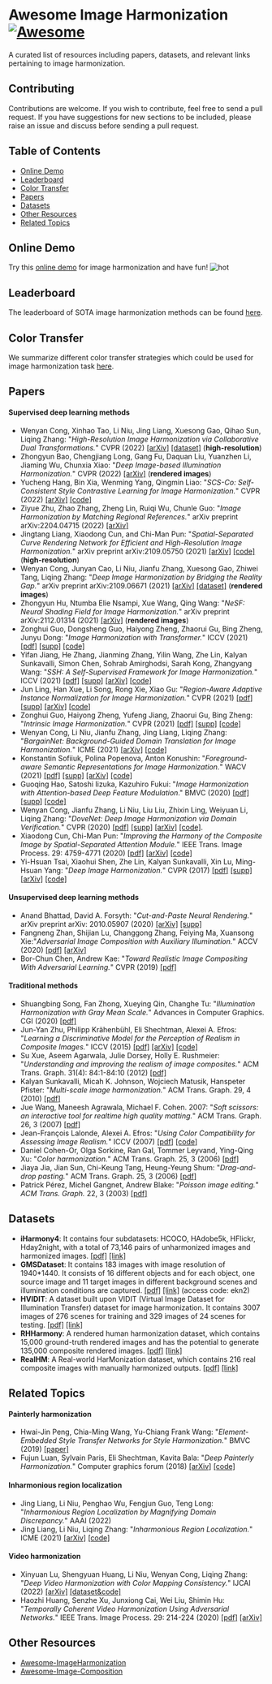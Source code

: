 # Awesome Image Harmonization  [![Awesome](https://cdn.rawgit.com/sindresorhus/awesome/d7305f38d29fed78fa85652e3a63e154dd8e8829/media/badge.svg)](https://github.com/sindresorhus/awesome)

A curated list of resources including papers, datasets, and relevant links pertaining to image harmonization.

## Contributing

Contributions are welcome.  If you wish to contribute, feel free to send a pull request. If you have suggestions for new sections to be included, please raise an issue and discuss before sending a pull request.

## Table of Contents
+ [Online Demo](#Online-demo)
+ [Leaderboard](#Leaderboard)
+ [Color Transfer](#Color-transfer)
+ [Papers](#Papers)
+ [Datasets](#Datasets)
+ [Other Resources](#Other-resources)
+ [Related Topics](#Related-topics)

## Online Demo

Try this [online demo](https://bcmi.sjtu.edu.cn/home/niuli/demo_image_composition/) for image harmonization and have fun! ![hot](https://bcmi.sjtu.edu.cn/~niuli/images/fire.png)

## Leaderboard

The leaderboard of SOTA image harmonization methods can be found [here](https://github.com/bcmi/Image-Harmonization-Dataset-iHarmony4#experiments).

## Color Transfer 

We summarize different color transfer strategies which could be used for image harmonization task [here](https://github.com/bcmi/Color-Transfer-for-Image-Harmonization). 

## Papers

#### Supervised deep learning methods

+ Wenyan Cong, Xinhao Tao, Li Niu, Jing Liang, Xuesong Gao, Qihao Sun, Liqing Zhang: "*High-Resolution Image Harmonization via Collaborative Dual Transformations.*" CVPR (2022) [[arXiv]](https://arxiv.org/pdf/2109.06671.pdf) [[dataset]](https://github.com/bcmi/CDTNet-High-Resolution-Image-Harmonization) (**high-resolution**) 
+ Zhongyun Bao, Chengjiang Long, Gang Fu, Daquan Liu, Yuanzhen Li, Jiaming Wu, Chunxia Xiao: "*Deep Image-based Illumination Harmonization.*" CVPR (2022) [[arXiv]](https://arxiv.org/pdf/2108.00150.pdf) (**rendered images**)
+ Yucheng Hang, Bin Xia, Wenming Yang, Qingmin Liao: "*SCS-Co: Self-Consistent Style Contrastive Learning for Image Harmonization.*" CVPR (2022) [[arXiv]](https://arxiv.org/pdf/2204.13962.pdf) [[code]](https://github.com/YCHang686/SCS-Co-CVPR2022)
+ Ziyue Zhu, Zhao Zhang, Zheng Lin, Ruiqi Wu, Chunle Guo: "*Image Harmonization by Matching Regional References.*" arXiv preprint arXiv:2204.04715 (2022) [[arXiv]](https://arxiv.org/pdf/2204.04715.pdf) 
+ Jingtang Liang, Xiaodong Cun, and Chi-Man Pun: "*Spatial-Separated Curve Rendering Network for Efficient and High-Resolution Image Harmonization.*" arXiv preprint arXiv:2109.05750 (2021)  [[arXiv]](https://arxiv.org/pdf/2109.05750.pdf) [[code]](https://github.com/stefanLeong/S2CRNet) (**high-resolution**)
+ Wenyan Cong, Junyan Cao, Li Niu, Jianfu Zhang, Xuesong Gao, Zhiwei Tang, Liqing Zhang: "*Deep Image Harmonization by Bridging the Reality Gap.*" arXiv preprint arXiv:2109.06671 (2021) [[arXiv]](https://arxiv.org/pdf/2103.17104.pdf) [[dataset]](https://github.com/bcmi/Rendered-Image-Harmonization-Dataset-RHHarmony) (**rendered images**)
+ Zhongyun Hu, Ntumba Elie Nsampi, Xue Wang, Qing Wang: "*NeSF: Neural Shading Field for Image Harmonization.*" arXiv preprint arXiv:2112.01314 (2021) [[arXiv]](https://arxiv.org/pdf/2112.01314.pdf) (**rendered images**)
+ Zonghui Guo, Dongsheng Guo, Haiyong Zheng, Zhaorui Gu, Bing Zheng, Junyu Dong: "*Image Harmonization with Transformer.*" ICCV (2021) [[pdf]](https://openaccess.thecvf.com/content/ICCV2021/papers/Guo_Image_Harmonization_With_Transformer_ICCV_2021_paper.pdf) [[supp]](https://openaccess.thecvf.com/content/ICCV2021/supplemental/Guo_Image_Harmonization_With_ICCV_2021_supplemental.pdf) [[code]](https://github.com/zhenglab/HarmonyTransformer)
+ Yifan Jiang, He Zhang, Jianming Zhang, Yilin Wang, Zhe Lin, Kalyan Sunkavalli, Simon Chen, Sohrab Amirghodsi, Sarah Kong, Zhangyang Wang: "*SSH: A Self-Supervised Framework for Image Harmonization.*" ICCV (2021) [[pdf]](https://openaccess.thecvf.com/content/ICCV2021/papers/Jiang_SSH_A_Self-Supervised_Framework_for_Image_Harmonization_ICCV_2021_paper.pdf) [[supp]](https://openaccess.thecvf.com/content/ICCV2021/supplemental/Jiang_SSH_A_Self-Supervised_ICCV_2021_supplemental.pdf) [[arXiv]](https://arxiv.org/pdf/2108.06805.pdf) [[code]](https://github.com/VITA-Group/SSHarmonization)
+ Jun Ling, Han Xue, Li Song, Rong Xie, Xiao Gu: "*Region-Aware Adaptive Instance Normalization for Image Harmonization.*" CVPR (2021) [[pdf]](https://openaccess.thecvf.com/content/CVPR2021/papers/Ling_Region-Aware_Adaptive_Instance_Normalization_for_Image_Harmonization_CVPR_2021_paper.pdf) [[supp]](https://openaccess.thecvf.com/content/CVPR2021/supplemental/Ling_Region-Aware_Adaptive_Instance_CVPR_2021_supplemental.pdf) [[arXiv]](http://arxiv.org/abs/2106.02853) [[code]](https://github.com/junleen/RainNet)
+ Zonghui Guo, Haiyong Zheng, Yufeng Jiang, Zhaorui Gu, Bing Zheng: "*Intrinsic Image Harmonization.*" CVPR (2021) [[pdf]](https://openaccess.thecvf.com/content/CVPR2021/papers/Guo_Intrinsic_Image_Harmonization_CVPR_2021_paper.pdf) [[supp]](https://openaccess.thecvf.com/content/CVPR2021/supplemental/Guo_Intrinsic_Image_Harmonization_CVPR_2021_supplemental.pdf) [[code]](https://github.com/zhenglab/IntrinsicHarmony)
+ Wenyan Cong, Li Niu, Jianfu Zhang,  Jing Liang, Liqing Zhang: "*BargainNet: Background-Guided Domain Translation for Image Harmonization.*" ICME (2021) [[arXiv]](https://arxiv.org/abs/2009.09169) [[code]](https://github.com/bcmi/BargainNet)
+ Konstantin Sofiiuk, Polina Popenova, Anton Konushin: "*Foreground-aware Semantic Representations for Image Harmonization.*" WACV (2021) [[pdf]](https://openaccess.thecvf.com/content/WACV2021/papers/Sofiiuk_Foreground-Aware_Semantic_Representations_for_Image_Harmonization_WACV_2021_paper.pdf) [[supp]](https://openaccess.thecvf.com/content/WACV2021/supplemental/Sofiiuk_Foreground-Aware_Semantic_Representations_WACV_2021_supplemental.zip)  [[arXiv]](https://arxiv.org/abs/2006.00809) [[code]](https://github.com/saic-vul/image_harmonization)
+ Guoqing Hao, Satoshi Iizuka, Kazuhiro Fukui: "*Image Harmonization with Attention-based Deep Feature Modulation*." BMVC (2020) [[pdf]](https://www.bmvc2020-conference.com/assets/papers/0121.pdf) [[supp]](https://www.bmvc2020-conference.com/assets/supp/0121_supp.zip) [[code]](https://github.com/Dominoer/bmvc2020_image_harmonization)
+ Wenyan Cong, Jianfu Zhang, Li Niu, Liu Liu, Zhixin Ling, Weiyuan Li, Liqing Zhang: "*DoveNet: Deep Image Harmonization via Domain Verification.*" CVPR (2020) [[pdf]](https://openaccess.thecvf.com/content_CVPR_2020/papers/Cong_DoveNet_Deep_Image_Harmonization_via_Domain_Verification_CVPR_2020_paper.pdf) [[supp]](https://openaccess.thecvf.com/content_CVPR_2020/supplemental/Cong_DoveNet_Deep_Image_CVPR_2020_supplemental.pdf) [[arXiv]](https://arxiv.org/abs/1911.13239) [[code]](https://github.com/bcmi/Image_Harmonization_Datasets/tree/master/DoveNet).
+ Xiaodong Cun, Chi-Man Pun: "*Improving the Harmony of the Composite Image by Spatial-Separated Attention Module.*" IEEE Trans. Image Process. 29: 4759-4771 (2020) [[pdf]](https://ieeexplore.ieee.org/stamp/stamp.jsp?tp=&arnumber=9018370) [[arXiv]](https://arxiv.org/abs/1907.06406) [[code]](https://github.com/vinthony/s2am)
+ Yi-Hsuan Tsai, Xiaohui Shen, Zhe Lin, Kalyan Sunkavalli, Xin Lu, Ming-Hsuan Yang: "*Deep Image Harmonization.*" CVPR (2017) [[pdf]](http://openaccess.thecvf.com/content_cvpr_2017/papers/Tsai_Deep_Image_Harmonization_CVPR_2017_paper.pdf) [[supp]](http://vllab.ucmerced.edu/ytsai/CVPR17/cvpr17_harmonization_supp.pdf) [[arXiv]](https://arxiv.org/abs/1703.00069) [[code]](https://github.com/wasidennis/DeepHarmonization)

#### Unsupervised deep learning methods
+ Anand Bhattad, David A. Forsyth: "*Cut-and-Paste Neural Rendering.*" arXiv preprint arXiv: 2010.05907 (2020) [[arXiv]](https://arxiv.org/abs/2010.05907) [[supp]](https://anandbhattad.github.io/projects/reshading/supp.pdf)
+ Fangneng Zhan, Shijian Lu, Changgong Zhang, Feiying Ma, Xuansong Xie:"*Adversarial Image Composition with Auxiliary Illumination.*"  ACCV (2020) [[pdf]](https://openaccess.thecvf.com/content/ACCV2020/papers/Zhan_Adversarial_Image_Composition_with_Auxiliary_Illumination_ACCV_2020_paper.pdf) [[arXiv]](https://arxiv.org/abs/2009.08255)
+ Bor-Chun Chen, Andrew Kae: "*Toward Realistic Image Compositing With Adversarial Learning.*" CVPR (2019) [[pdf]](http://openaccess.thecvf.com/content_CVPR_2019/papers/Chen_Toward_Realistic_Image_Compositing_With_Adversarial_Learning_CVPR_2019_paper.pdf)

#### Traditional methods
+ Shuangbing Song, Fan Zhong, Xueying Qin, Changhe Tu: "*Illumination Harmonization with Gray Mean Scale.*" Advances in Computer Graphics. CGI (2020) [[pdf]](https://link.springer.com/content/pdf/10.1007%2F978-3-030-61864-3_17.pdf)
+ Jun-Yan Zhu, Philipp Krähenbühl, Eli Shechtman, Alexei A. Efros:  "*Learning a Discriminative Model for the Perception of Realism in Composite Images.*" ICCV (2015) [[pdf]](https://www.cv-foundation.org/openaccess/content_iccv_2015/papers/Zhu_Learning_a_Discriminative_ICCV_2015_paper.pdf) [[arXiv]](https://arxiv.org/abs/1510.00477) [[code]](https://github.com/junyanz/RealismCNN)
+ Su Xue, Aseem Agarwala, Julie Dorsey, Holly E. Rushmeier:
"*Understanding and improving the realism of image composites.*" ACM Trans. Graph. 31(4): 84:1-84:10 (2012) [[pdf]](https://graphics.cs.yale.edu/sites/default/files/2012sig_compositing.pdf)
+ Kalyan Sunkavalli, Micah K. Johnson, Wojciech Matusik, Hanspeter Pfister: "*Multi-scale image harmonization.*" ACM Trans. Graph. 29, 4 (2010) [[pdf]](http://www.kalyans.org/research/2012/Harmonization_SIG10.pdf)
+ Jue Wang, Maneesh Agrawala, Michael F. Cohen. 2007: "*Soft scissors: an interactive tool for realtime high quality matting.*" ACM Trans. Graph. 26, 3 (2007) [[pdf]](http://vis.berkeley.edu/papers/softscissors/softscissors-SIG07.pdf)
+ Jean-François Lalonde, Alexei A. Efros: "*Using Color Compatibility for Assessing Image Realism.*" ICCV (2007) [[pdf]](https://ieeexplore.ieee.org/document/4409107) [[code]](https://github.com/jflalonde/colorRealism)
+ Daniel Cohen-Or, Olga Sorkine, Ran Gal, Tommer Leyvand, Ying-Qing Xu: "*Color harmonization.*" ACM Trans. Graph. 25, 3 (2006) [[pdf]](https://igl.ethz.ch/projects/color-harmonization/harmonization.pdf)
+ Jiaya Jia, Jian Sun, Chi-Keung Tang, Heung-Yeung Shum: "*Drag-and-drop pasting.*" ACM Trans. Graph. 25, 3 (2006) [[pdf]](http://jiaya.me/archive/all_project_webpages/ddp/drag-and-drop_pasting.html)
+ Patrick Pérez, Michel Gangnet, Andrew Blake: "*Poisson image editing.*" *ACM Trans. Graph.* 22, 3 (2003) [[pdf]](https://www.cs.jhu.edu/~misha/Fall07/Papers/Perez03.pdf)

## Datasets
+ **iHarmony4**: It contains four subdatasets: HCOCO, HAdobe5k,	HFlickr, Hday2night, with a total of 73,146 pairs of unharmonized images and harmonized images. [[pdf]](https://openaccess.thecvf.com/content_CVPR_2020/papers/Cong_DoveNet_Deep_Image_Harmonization_via_Domain_Verification_CVPR_2020_paper.pdf) [[link]](https://github.com/bcmi/Image_Harmonization_Datasets)
+ **GMSDataset**: It contains 183 images with image resolution of 1940*1440. It consists of 16 different objects and for each object, one source image and 11 target images in different background scenes and illumination conditions are captured. [[pdf]](https://link.springer.com/content/pdf/10.1007%2F978-3-030-61864-3_17.pdf) [[link]](https://pan.baidu.com/s/141bLd3kjw8I4L7vUhYiEnQ) (access code: ekn2)
+ **HVIDIT**: A dataset built upon VIDIT (Virtual Image Dataset for Illumination Transfer) dataset for image harmonization. It contains 3007 images of 276 scenes for training and 329 images of 24 scenes for testing. [[pdf]](https://openaccess.thecvf.com/content/CVPR2021/papers/Guo_Intrinsic_Image_Harmonization_CVPR_2021_paper.pdf) [[link]](https://github.com/zhenglab/IntrinsicHarmony)
+ **RHHarmony**: A rendered human harmonization dataset, which contains 15,000 ground-truth rendered images and has the potential to generate 135,000 composite rendered images. [[pdf]](https://arxiv.org/pdf/2103.17104.pdf) [[link]](https://github.com/bcmi/Rendered_Image_Harmonization_Datasets)
+ **RealHM**: A Real-world HarMonization dataset, which contains 216 real composite images with manually harmonized outputs. [[pdf]](https://arxiv.org/pdf/2108.06805.pdf) [[link]](https://github.com/VITA-Group/SSHarmonization)

## Related Topics

#### Painterly harmonization
+ Hwai-Jin Peng, Chia-Ming Wang, Yu-Chiang Frank Wang: "*Element-Embedded Style Transfer Networks for Style Harmonization.*" BMVC (2019) [[paper]](https://bcmi.sjtu.edu.cn/~niuli/paper/Element-Embedded_Style_Transfer_Networks.pdf)
+ Fujun Luan, Sylvain Paris, Eli Shechtman, Kavita Bala: "*Deep Painterly Harmonization.*"  Computer graphics forum (2018) [[arXiv]](https://arxiv.org/pdf/1804.03189.pdf?ref=https://githubhelp.com) [[code]](https://github.com/luanfujun/deep-painterly-harmonization)

#### Inharmonious region localization
+ Jing Liang, Li Niu, Penghao Wu, Fengjun Guo, Teng Long: "*Inharmonious Region Localization by Magnifying Domain Discrepancy.*" AAAI (2022)
+ Jing Liang, Li Niu, Liqing Zhang: "*Inharmonious Region Localization.*" ICME (2021) [[arXiv]](https://arxiv.org/abs/2104.09453) [[code]](https://github.com/bcmi/DIRL) 

#### Video harmonization
+ Xinyuan Lu, Shengyuan Huang, Li Niu, Wenyan Cong, Liqing Zhang: "*Deep Video Harmonization with Color Mapping Consistency.*" IJCAI (2022) [[arXiv]](https://arxiv.org/pdf/2205.00687.pdf) [[dataset&code]](https://github.com/bcmi/Video-Harmonization-Dataset-HYouTube)
+ Haozhi Huang, Senzhe Xu, Junxiong Cai, Wei Liu, Shimin Hu: "*Temporally Coherent Video Harmonization Using Adversarial Networks.*" IEEE Trans. Image Process. 29: 214-224 (2020) [[pdf]](https://ieeexplore.ieee.org/stamp/stamp.jsp?tp=&arnumber=8765343) [[arXiv]](https://arxiv.org/abs/1809.01372) 
 
## Other Resources

+ [Awesome-ImageHarmonization](https://github.com/subeeshvasu/Awesome-ImageHarmonization)
+ [Awesome-Image-Composition](https://github.com/bcmi/Awesome-Image-Composition)

